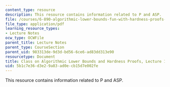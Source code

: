 ```yaml
---
content_type: resource
description: This resource contains information related to P and ASP.
file: /courses/6-890-algorithmic-lower-bounds-fun-with-hardness-proofs-fall-2014/5b1c7e36d3e29a83ad0ecb15d7e002fe_MIT6_890F14_L15.pdf
file_type: application/pdf
learning_resource_types:
- Lecture Notes
ocw_type: OCWFile
parent_title: Lecture Notes
parent_type: CourseSection
parent_uid: 983313de-9d3d-bd56-6ce6-ad83dd313e90
resourcetype: Document
title: Class on Algorithmic Lower Bounds and Hardness Proofs, Lecture 15 Notes
uid: 5b1c7e36-d3e2-9a83-ad0e-cb15d7e002fe
---
```

This resource contains information related to P and ASP.

